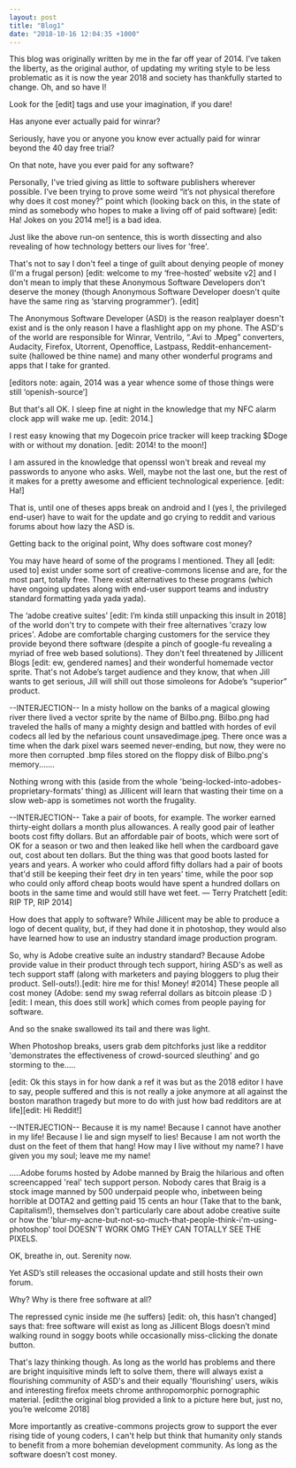```yaml
---
layout: post
title: "Blog1"
date: "2018-10-16 12:04:35 +1000"
---
```


This blog was originally written by me in the far off year of 2014. I’ve taken the liberty, as the original author, of updating my writing style to be less problematic as it is now the year 2018 and society has thankfully started to change. Oh, and so have I!

Look for the [edit] tags and use your imagination, if you dare!

Has anyone ever actually paid for winrar?

Seriously, have you or anyone you know ever actually paid for winrar beyond the 40 day free trial?

On that note, have you ever paid for any software?

Personally, I've tried giving as little to software publishers wherever possible.
I’ve been trying to prove some weird “it’s not physical therefore why does it cost money?” point which (looking back on this, in the state of mind as somebody who hopes to make a living off of paid software) [edit: Ha! Jokes on you 2014 me!] is a bad idea.

Just like the above run-on sentence, this is worth dissecting and also revealing of how technology betters our lives for 'free'.

That's not to say I don't feel a tinge of guilt about denying people of money (I'm a frugal person) [edit: welcome to my ‘free-hosted’ website v2] and I don't mean to imply that these Anonymous Software Developers don't deserve the money (though Anonymous Software Developer doesn't quite have the same ring as ‘starving programmer’). [edit]

The Anonymous Software Developer (ASD) is the reason realplayer doesn't exist and is the only reason I have a flashlight app on my phone. The ASD's of the world are responsible for Winrar, Ventrilo, “.Avi to .Mpeg” converters, Audacity, Firefox, Utorrent, Openoffice, Lastpass, Reddit-enhancement-suite (hallowed be thine name) and many other wonderful programs and apps that I take for granted.

[editors note: again, 2014 was a year whence some of those things were still ‘openish-source’]

But that's all OK. I sleep fine at night in the knowledge that my NFC alarm clock app will wake me up. [edit: 2014.]

I rest easy knowing that my Dogecoin price tracker will keep tracking $Doge with or without my donation. [edit: 2014! to the moon!]

I am assured in the knowledge that openssl won't break and reveal my passwords to anyone who asks. Well, maybe not the last one, but the rest of it makes for a pretty awesome and efficient technological experience. [edit: Ha!]

That is, until one of theses apps break on android and I (yes I, the privileged end-user) have to wait for the update and go crying to reddit and various forums about how lazy the ASD is.

Getting back to the original point, Why does software cost money?

You may have heard of some of the programs I mentioned. They all [edit: used to] exist under some sort of creative-commons license and are, for the most part, totally free. There exist alternatives to these programs (which have ongoing updates along with end-user support teams and industry standard formatting yada yada yada).

The ‘adobe creative suites’ [edit: I’m kinda still unpacking this insult in 2018] of the world don't try to compete with their free alternatives 'crazy low prices'. Adobe are comfortable charging customers for the service they provide beyond there software (despite a pinch of google-fu revealing a myriad of free web based solutions). They don't feel threatened by Jillicent Blogs [edit: ew, gendered names] and their wonderful homemade vector sprite. That's not Adobe’s target audience and they know, that when Jill wants to get serious, Jill will shill out those simoleons for Adobe’s “superior” product.

--INTERJECTION--
In a misty hollow on the banks of a magical glowing river there lived a vector sprite by the name of Bilbo.png. Bilbo.png had traveled the halls of many a mighty design and battled with hordes of evil codecs all led by the nefarious count unsavedimage.jpeg. There once was a time when the dark pixel wars seemed never-ending, but now, they were no more then corrupted .bmp files stored on the floppy disk of Bilbo.png's memory.......

Nothing wrong with this (aside from the whole 'being-locked-into-adobes-proprietary-formats' thing) as Jillicent will learn that wasting their time on a slow web-app is sometimes not worth the frugality.

--INTERJECTION--
Take a pair of boots, for example. The worker earned thirty-eight dollars a month plus allowances. A really good pair of leather boots cost fifty dollars. But an affordable pair of boots, which were sort of OK for a season or two and then leaked like hell when the cardboard gave out, cost about ten dollars.  But the thing was that good boots lasted for years and years.
A worker who could afford fifty dollars had a pair of boots that'd still be keeping their feet dry in ten years' time, while the poor sop who could only afford cheap boots would have spent a hundred dollars on boots in the same time and would still have wet feet.
― Terry Pratchett [edit: RIP TP, RIP 2014]

How does that apply to software? While Jillicent may be able to produce a logo of decent quality, but, if they had done it in photoshop,  they would also have learned how to use an industry standard image production program.

So, why is Adobe creative suite an industry standard? Because Adobe provide value in their product through tech support, hiring ASD's as well as tech support staff (along with marketers and paying bloggers to plug their product. Sell-outs!).[edit: hire me for this! Money! #2014] These people all cost money (Adobe: send my swag referral dollars as bitcoin please :D ) [edit: I mean, this does still work] which comes from people paying for software.

And so the snake swallowed its tail and there was light.

When Photoshop breaks, users grab dem pitchforks just like a  redditor 'demonstrates the effectiveness of crowd-sourced sleuthing' and go storming to the.....

[edit: Ok this stays in for how dank a ref it was but as the 2018 editor I have to say, people suffered and this is not really a joke anymore at all against the boston marathon tragedy but more to do with just how bad redditors are at life][edit: Hi Reddit!]

--INTERJECTION--
Because it is my name! Because I cannot have another in my life! Because I lie and sign myself to lies! Because I am not worth the dust on the feet of them that hang! How may I live without my name? I have given you my soul; leave me my name!

.....Adobe forums hosted by Adobe manned by Braig the hilarious and often screencapped 'real' tech support person. Nobody cares that Braig is a stock image manned by 500 underpaid people who, inbetween being horrible at DOTA2 and getting paid 15 cents an hour (Take that to the bank, Capitalism!), themselves don't particularly care about adobe creative suite or how the 'blur-my-acne-but-not-so-much-that-people-think-i'm-using-photoshop' tool DOESN'T WORK OMG THEY CAN TOTALLY SEE THE PIXELS.

OK, breathe in, out. Serenity now.

Yet ASD’s still releases the occasional update and still hosts their own forum.

Why?
Why is there free software at all?

The repressed cynic inside me (he suffers) [edit: oh, this hasn’t changed] says that: free software will exist as long as Jillicent Blogs doesn’t mind walking round in soggy boots while occasionally miss-clicking the donate button.

That's lazy thinking though. As long as the world has problems and there are bright inquisitive minds left to solve them, there will always exist a flourishing community of ASD's and their equally 'flourishing' users, wikis and interesting firefox meets chrome anthropomorphic pornographic material. [edit:the original blog provided a link to a picture here but, just no, you’re welcome 2018]

More importantly as creative-commons projects grow to support the ever rising tide of young coders, I can't help but think that humanity only stands to benefit from a more bohemian development community. As long as the software doesn’t cost money.
